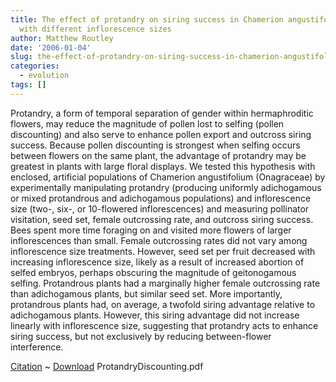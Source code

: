 ```yaml
---
title: The effect of protandry on siring success in Chamerion angustifolium (Onagraceae)
  with different inflorescence sizes
author: Matthew Routley
date: '2006-01-04'
slug: the-effect-of-protandry-on-siring-success-in-chamerion-angustifolium-onagraceae-with-different-inflorescence-sizes
categories:
  - evolution
tags: []
---
```


<p>Protandry, a form of temporal separation of gender within hermaphroditic flowers, may reduce the magnitude of pollen lost to selfing (pollen discounting) and also serve to enhance pollen export and outcross siring success. Because pollen discounting is strongest when selfing occurs between flowers on the same plant, the advantage of protandry may be greatest in plants with large floral displays. We tested this hypothesis with enclosed, artificial populations of Chamerion angustifolium (Onagraceae) by experimentally manipulating protandry (producing uniformly adichogamous or mixed protandrous and adichogamous populations) and inflorescence size (two-, six-, or 10-flowered inflorescences) and measuring pollinator visitation, seed set, female outcrossing rate, and outcross siring success. Bees spent more time foraging on and visited more flowers of larger inflorescences than small. Female outcrossing rates did not vary among inflorescence size treatments. However, seed set per fruit decreased with increasing inflorescence size, likely as a result of increased abortion of selfed embryos, perhaps obscuring the magnitude of geitonogamous selfing. Protandrous plants had a marginally higher female outcrossing rate than adichogamous plants, but similar seed set. More importantly, protandrous plants had, on average, a twofold siring advantage relative to adichogamous plants. However, this siring advantage did not increase linearly with inflorescence size, suggesting that protandry acts to enhance siring success, but not exclusively by reducing between-flower interference.</p>

<p><a href="http://www.hubmed.org/display.cgi?issn=00143820&amp;uids=12683521">Citation</a> ~ <a href="http://s3.amazonaws.com/mroutley_public/ProtandryDiscounting.pdf">Download</a> ProtandryDiscounting.pdf</p>